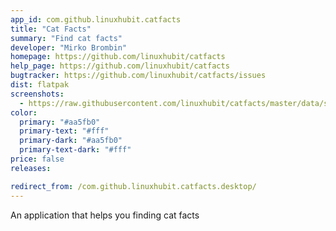 ```yaml
---
app_id: com.github.linuxhubit.catfacts
title: "Cat Facts"
summary: "Find cat facts"
developer: "Mirko Brombin"
homepage: https://github.com/linuxhubit/catfacts
help_page: https://github.com/linuxhubit/catfacts
bugtracker: https://github.com/linuxhubit/catfacts/issues
dist: flatpak
screenshots:
  - https://raw.githubusercontent.com/linuxhubit/catfacts/master/data/screenshot-1.png
color:
  primary: "#aa5fb0"
  primary-text: "#fff"
  primary-dark: "#aa5fb0"
  primary-text-dark: "#fff"
price: false
releases:

redirect_from: /com.github.linuxhubit.catfacts.desktop/
---
```


<p>An application that helps you finding cat facts</p>